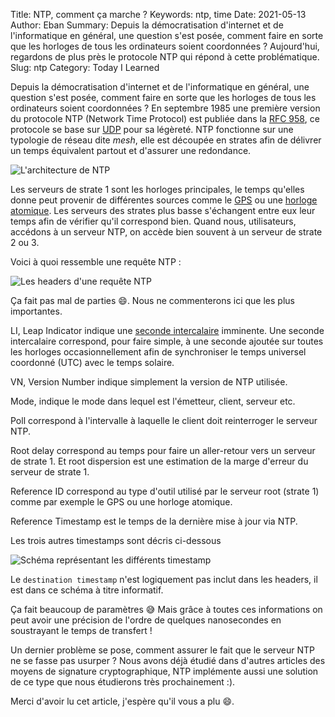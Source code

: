 Title: NTP, comment ça marche ?
Keywords: ntp, time
Date: 2021-05-13
Author: Eban
Summary: Depuis la démocratisation d'internet et de l'informatique en général, une question s'est posée, comment faire en sorte que les horloges de tous les ordinateurs soient coordonnées ? Aujourd'hui, regardons de plus près le protocole NTP qui répond à cette problématique.
Slug: ntp
Category: Today I Learned

Depuis la démocratisation d'internet et de l'informatique en général, une question s'est posée, comment faire en sorte que les horloges de tous les ordinateurs soient coordonnées ? En septembre 1985 une première version du protocole NTP (Network Time Protocol) est publiée dans la [RFC 958](https://datatracker.ietf.org/doc/html/rfc958), ce protocole se base sur [UDP](https://blog.eban.bzh/today-i-learned/udp.html) pour sa légèreté. NTP fonctionne sur une typologie de réseau dite *mesh*, elle est découpée en strates afin de délivrer un temps équivalent partout et d'assurer une redondance. 

![L'architecture de NTP](/static/img/ntp/schema_archi.png)

Les serveurs de strate 1 sont les horloges principales, le temps qu'elles donne peut provenir de différentes sources comme le [GPS](https://en.wikipedia.org/wiki/Global_Positioning_System) ou une [horloge atomique](https://fr.wikipedia.org/wiki/Horloge_atomique). Les serveurs des strates plus basse s'échangent entre eux leur temps afin de vérifier qu'il correspond bien. Quand nous, utilisateurs, accédons à un serveur NTP, on accède bien souvent à un serveur de strate 2 ou 3.

Voici à quoi ressemble une requête NTP : 

![Les headers d'une requête NTP](/static/img/ntp/schema_headers.png)

Ça fait pas mal de parties 😄. Nous ne commenterons ici que les plus importantes.

LI, Leap Indicator indique une [seconde intercalaire](https://fr.m.wikipedia.org/wiki/Seconde_intercalaire) imminente. Une seconde intercalaire correspond, pour faire simple, à une seconde ajoutée sur toutes les horloges occasionnellement afin de synchroniser le temps universel coordonné (UTC) avec le temps solaire. 

VN, Version Number indique simplement la version de NTP utilisée.

Mode, indique le mode dans lequel est l'émetteur, client, serveur etc.

Poll correspond à l'intervalle à laquelle le client doit reinterroger le serveur NTP.

Root delay correspond au temps pour faire un aller-retour vers un serveur de strate 1. Et root dispersion est une estimation de la marge d'erreur du serveur de strate 1.

Reference ID correspond au type d'outil utilisé par le serveur root (strate 1) comme par exemple le GPS ou une horloge atomique.

Reference Timestamp est le temps de la dernière mise à jour via NTP. 

Les trois autres timestamps sont décris ci-dessous 

![Schéma représentant les différents timestamp](/static/img/ntp/schema_timestamps.png)

Le `destination timestamp` n'est logiquement pas inclut dans les headers, il est dans ce schéma à titre informatif.

Ça fait beaucoup de paramètres 😅 Mais grâce à toutes ces informations on peut avoir une précision de l'ordre de quelques nanosecondes en soustrayant le temps de transfert !

Un dernier problème se pose, comment assurer le fait que le serveur NTP ne se fasse pas usurper ? Nous avons déjà étudié dans d'autres articles des moyens de signature cryptographique, NTP implémente aussi une solution de ce type que nous étudierons très prochainement :). 

Merci d'avoir lu cet article, j'espère qu'il vous a plu 😄.
